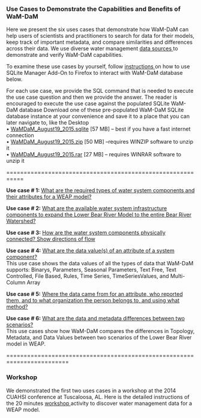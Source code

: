 ### Use Cases to Demonstrate the Capabilities and Benefits of WaM-DaM

Here we present the six uses cases that demonstrate how WaM-DaM can help users of scientists and practitioners to search for data for their models, keep track of important metadata, and compare similarities and differences across their data. We use diverse water management <a href="https://github.com/amabdallah/WaM-DaM/blob/master/02UseCases/UseCasesFiles/Data_Sources.md" target="_blank"> data sources </a> to demonstrate and verify WaM-DaM capabilities.

To examine these use cases by yourself, follow <a href="https://github.com/amabdallah/WaM-DaM/blob/master/02UseCases/UseCasesFiles/UseCasePage/SQLite_Instructions.md" target="_blank"> instructions </a> on how to use SQLite Manager Add-On to Firefox to interact with WaM-DaM database below.

For each use case, we provide the SQL command that is needed to execute the use case question and then we provide the answer. The reader is encouraged to execute the use case against the populated SQLite WaM-DaM database 
Download one of these pre-populated WaM-DaM SQLite database instance at your convenience and save it to a place that you can later navigate to, like the Desktop    
•	[WaMDaM_August19_2015.sqlite](https://github.com/amabdallah/WaM-DaM/blob/master/02UseCases/UseCasesFiles/Populated_Database/WaMDaM_August19_2015.sqlite?raw=true) [57 MB] – best if you have a fast internet connection  
•	[WaMDaM_August19_2015.zip](https://github.com/amabdallah/WaM-DaM/blob/master/02UseCases/UseCasesFiles/Populated_Database/WaMDaM_August19_2015.zip?raw=true) [50 MB] –requires WINZIP software to unzip it   
•	[WaMDaM_August19_2015.rar](https://github.com/amabdallah/WaM-DaM/blob/master/02UseCases/UseCasesFiles/Populated_Database/WaMDaM_August19_2015.rar?raw=true) [27 MB] – requires WINRAR software to unzip it   


===========================================================

**Use case # 1:** <a href="https://github.com/amabdallah/WaM-DaM/blob/master/02UseCases/UseCasesFiles/UseCasePage/Use_Case1.md" target="_blank"> What are the required types of water system components and their attributes for a WEAP model? </a>   

**Use case # 2:** <a href="https://github.com/amabdallah/WaM-DaM/blob/master/02UseCases/UseCasesFiles/UseCasePage/Use_Case2.md" target="_blank"> What are the available water system infrastructure components to expand the Lower Bear River Model to the entire Bear River Watershed? </a>   


**Use case # 3:** <a href="https://github.com/amabdallah/WaM-DaM/blob/master/02UseCases/UseCasesFiles/UseCasePage/Use_Case3.md" target="_blank"> How are the water system components physically connected? Show directions of flow </a>  

**Use case # 4:** <a href="https://github.com/amabdallah/WaM-DaM/blob/master/02UseCases/UseCasesFiles/UseCasePage/Use_Case4.md" target="_blank"> What are the data value(s) of an attribute of a system component? </a>  
This use case shows the data values of all the types of data that WaM-DaM supports: Binarys, Parameters, Seasonal Parameters, Text Free, Text Controlled, File Based, Rules, Time Series, TimeSeriesValues, and Multi-Column Array 

**Use case # 5:** <a href="https://github.com/amabdallah/WaM-DaM/blob/master/02UseCases/UseCasesFiles/UseCasePage/Use_Case5.md" target="_blank"> Where the data came from for an attribute, who reported them, and to what organization the person belongs to, and using what method? </a>  

**Use case # 6:** <a href="https://github.com/amabdallah/WaM-DaM/blob/master/02UseCases/UseCasesFiles/UseCasePage/Use_Case6.md" target="_blank"> What are the data and metadata differences between two scenarios? </a>  
This use cases show how WaM-DaM compares the differences in Topology, Metadata, and Data Values between two scenarios of the Lower Bear River model in WEAP.   
 

========================================================================
### Workshop

We demonstrated the first two uses cases in a workshop at the 2014 CUAHSI conference at Tuscaloosa, AL. Here is the detailed instructions of the 20 minutes <a href="https://github.com/amabdallah/WaM-DaM/tree/master/02UseCases/UseCasesFiles/Workshop" target="_blank"> workshop </a>  activity to discover water management data for a WEAP model. 



